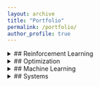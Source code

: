 ```yaml
---
layout: archive
title: "Portfolio"
permalink: /portfolio/
author_profile: true
---
```


<details><summary>## Reinforcement Learning</summary>
<p>

### Smoother Imitation with Lipschitz Costs

### On the Analysis of Lipschitz Smoothness of Costs for Learning Smooth Policies

### Variance Reduction in Policy Gradients through Smooth Costs  

### Learning Domain-Invariant Policies in RL

</p>
</details>
 
<details><summary>## Optimization</summary>
<p>

### Analyzing and Quantifying Missing Modes in GANs

### Localization of Cellular Networks 

### Spectrum Cartography using Wireless Cellular Data

### James-Stein Estimator

### Report on <q>Constrained convex minimization via model based excessive gap<\q>

### Natural Gradient Descent for Neural Networks

</p>
</details>

<details><summary>## Machine Learning</summary>
<p>

### Multi-class classification of 100 class data 

</p>
</details>

<details><summary>## Systems</summary>
<p>

### Automatic Vehicle Speed Reduction using GPS

### RFID based Localization 

### Wireless Energy Meter Module Development 

### WiFi Channel Modelling 

</p>
</details>





